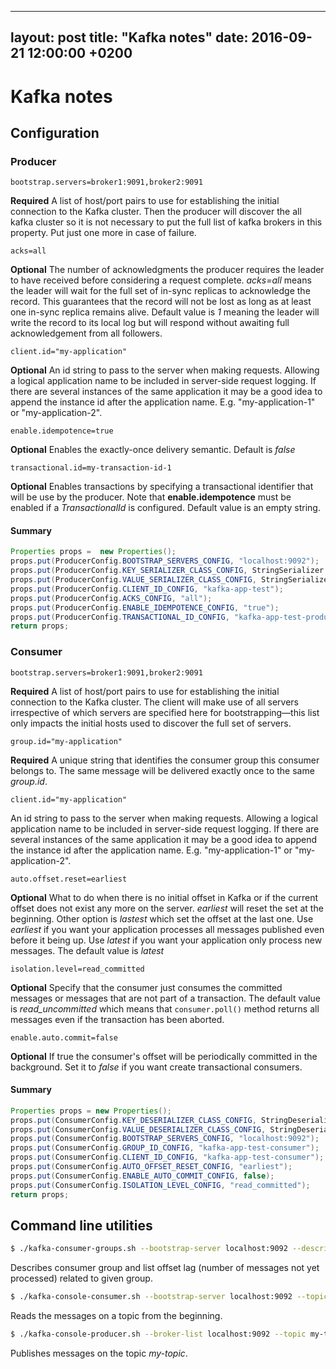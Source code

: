 
---
layout: post
title:  "Kafka notes"
date:   2016-09-21 12:00:00 +0200
---

# Kafka notes

## Configuration

### Producer

```
bootstrap.servers=broker1:9091,broker2:9091
```

**Required** A list of host/port pairs to use for establishing the initial connection to the Kafka cluster. Then the producer will discover the all kafka cluster so it is not necessary to put the full list of kafka brokers in this property. Put just one more in case of failure.

```
acks=all
```

**Optional** The number of acknowledgments the producer requires the leader to have received before considering a request complete. *acks=all* means the leader will wait for the full set of in-sync replicas to acknowledge the record. This guarantees that the record will not be lost as long as at least one in-sync replica remains alive. Default value is *1* meaning the leader will write the record to its local log but will respond without awaiting full acknowledgement from all followers.

```
client.id="my-application"
```

**Optional** An id string to pass to the server when making requests. Allowing a logical application name to be included in server-side request logging. If there are several instances of the same application it may be a good idea to append the instance id after the application name. E.g. "my-application-1" or "my-application-2".

```
enable.idempotence=true
```

**Optional** Enables the exactly-once delivery semantic. Default is *false*

```
transactional.id=my-transaction-id-1
```

**Optional** Enables transactions by specifying a transactional identifier that will be use by the producer. Note that **enable.idempotence** must be enabled if a *TransactionalId* is configured. Default value is an empty string.

#### Summary

```java
Properties props =  new Properties();
props.put(ProducerConfig.BOOTSTRAP_SERVERS_CONFIG, "localhost:9092");
props.put(ProducerConfig.KEY_SERIALIZER_CLASS_CONFIG, StringSerializer.class);
props.put(ProducerConfig.VALUE_SERIALIZER_CLASS_CONFIG, StringSerializer.class);
props.put(ProducerConfig.CLIENT_ID_CONFIG, "kafka-app-test");
props.put(ProducerConfig.ACKS_CONFIG, "all");
props.put(ProducerConfig.ENABLE_IDEMPOTENCE_CONFIG, "true");
props.put(ProducerConfig.TRANSACTIONAL_ID_CONFIG, "kafka-app-test-producer-1");
return props;
```

### Consumer

```
bootstrap.servers=broker1:9091,broker2:9091
```

**Required** A list of host/port pairs to use for establishing the initial connection to the Kafka cluster. The client will make use of all servers irrespective of which servers are specified here for bootstrapping—this list only impacts the initial hosts used to discover the full set of servers.


```
group.id="my-application"
```

**Required** A unique string that identifies the consumer group this consumer belongs to. The same message will be delivered exactly once to the same *group.id*. 

```
client.id="my-application"
```

An id string to pass to the server when making requests. Allowing a logical application name to be included in server-side request logging. If there are several instances of the same application it may be a good idea to append the instance id after the application name. E.g. "my-application-1" or "my-application-2".

```
auto.offset.reset=earliest
```

**Optional** What to do when there is no initial offset in Kafka or if the current offset does not exist any more on the server. *earliest* will reset the set at the beginning. Other option is *lastest* which set the offset at the last one. Use *earliest* if you want your application processes all messages published even before it being up. Use *latest* if you want your application only process new messages. The default value is *latest*

```
isolation.level=read_committed
```

**Optional** Specify that the consumer just consumes the committed messages or messages that are not part of a transaction. The default value is *read_uncommitted* which means that `consumer.poll()` method returns all messages even if the transaction has been aborted.

```
enable.auto.commit=false
```
**Optional** If true the consumer's offset will be periodically committed in the background. Set it to *false* if you want create transactional consumers.

#### Summary

```java
Properties props = new Properties();
props.put(ConsumerConfig.KEY_DESERIALIZER_CLASS_CONFIG, StringDeserializer.class);
props.put(ConsumerConfig.VALUE_DESERIALIZER_CLASS_CONFIG, StringDeserializer.class);
props.put(ConsumerConfig.BOOTSTRAP_SERVERS_CONFIG, "localhost:9092");
props.put(ConsumerConfig.GROUP_ID_CONFIG, "kafka-app-test-consumer");
props.put(ConsumerConfig.CLIENT_ID_CONFIG, "kafka-app-test-consumer");
props.put(ConsumerConfig.AUTO_OFFSET_RESET_CONFIG, "earliest");
props.put(ConsumerConfig.ENABLE_AUTO_COMMIT_CONFIG, false);
props.put(ConsumerConfig.ISOLATION_LEVEL_CONFIG, "read_committed");
return props;
```

## Command line utilities

```bash
$ ./kafka-consumer-groups.sh --bootstrap-server localhost:9092 --describe --group kafkaspring-consumer
```

Describes consumer group and list offset lag (number of messages not yet processed) related to given group.

```bash
$ ./kafka-console-consumer.sh --bootstrap-server localhost:9092 --topic my-topic --from-beginning
```

Reads the messages on a topic from the beginning.

```bash
$ ./kafka-console-producer.sh --broker-list localhost:9092 --topic my-topic
```

Publishes messages on the topic *my-topic*.
